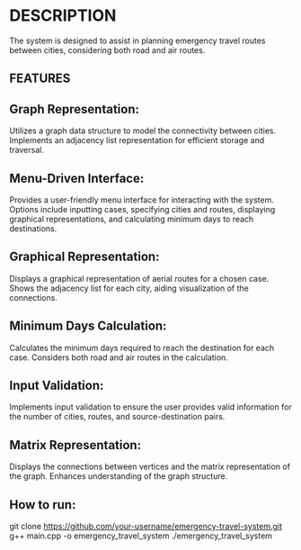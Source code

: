 # DESCRIPTION
The system is designed to assist in planning emergency travel routes between cities, considering both road and air routes.

## FEATURES

## Graph Representation:

Utilizes a graph data structure to model the connectivity between cities.
Implements an adjacency list representation for efficient storage and traversal.

## Menu-Driven Interface:

Provides a user-friendly menu interface for interacting with the system.
Options include inputting cases, specifying cities and routes, displaying graphical representations, and calculating minimum days to reach destinations.

## Graphical Representation:

Displays a graphical representation of aerial routes for a chosen case.
Shows the adjacency list for each city, aiding visualization of the connections.

## Minimum Days Calculation:

Calculates the minimum days required to reach the destination for each case.
Considers both road and air routes in the calculation.

## Input Validation:

Implements input validation to ensure the user provides valid information for the number of cities, routes, and source-destination pairs.

## Matrix Representation:

Displays the connections between vertices and the matrix representation of the graph.
Enhances understanding of the graph structure.

## How to run:

git clone https://github.com/your-username/emergency-travel-system.git
g++ main.cpp -o emergency_travel_system
./emergency_travel_system

